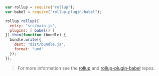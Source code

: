 ```js
var rollup = require("rollup");
var babel = require("rollup-plugin-babel");

rollup.rollup({
  entry: "src/main.js",
  plugins: [ babel() ]
}).then(function (bundle) {
  bundle.write({
    dest: "dist/bundle.js",
    format: "umd"
  });
});
```

<blockquote class="babel-callout babel-callout-info">
  <p>
    For more information see the <a href="https://github.com/rollup/rollup">rollup</a> and <a href="https://github.com/rollup/rollup-plugin-babel">rollup-plugin-babel</a> repos.
  </p>
</blockquote>
